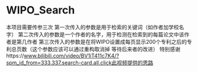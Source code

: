 # WIPO_Search

本项目需要传参三次
第一次传入的参数是用于检索的关键词（如作者加学校名字）
第二次传入的参数是一个作者的名字，用于检测在检索到的每篇论文中该作者是第几作者
第三次传入的参数是在将WIPO设置成每页显示200个专利之后的专利总页数（这个参数应该可以通过重构取消掉 等待后来者的改进）
特别感谢https://www.bilibili.com/video/BV1iT411c7K4/?spm_id_from=333.337.search-card.all.click此视频提供的思路
